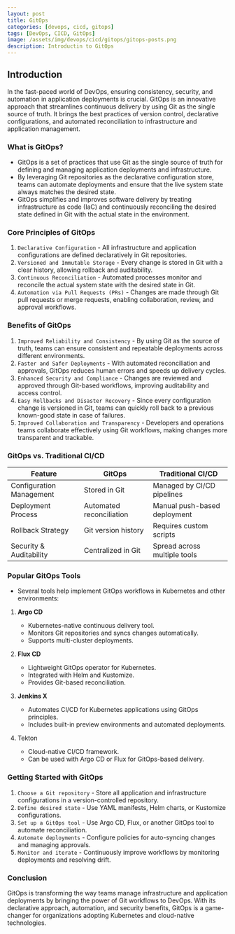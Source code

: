 ```yaml
---
layout: post
title: GitOps
categories: [devops, cicd, gitops]
tags: [DevOps, CICD, GitOps]
image: /assets/img/devops/cicd/gitops/gitops-posts.png
description: Introductin to GitOps
---
```


## Introduction

In the fast-paced world of DevOps, ensuring consistency, security, and automation in application deployments is crucial. GitOps is an innovative approach that streamlines continuous delivery by using Git as the single source of truth. It brings the best practices of version control, declarative configurations, and automated reconciliation to infrastructure and application management.

### What is GitOps?

- GitOps is a set of practices that use Git as the single source of truth for defining and managing application deployments and infrastructure.
- By leveraging Git repositories as the declarative configuration store, teams can automate deployments and ensure that the live system state always matches the desired state.
- GitOps simplifies and improves software delivery by treating infrastructure as code (IaC) and continuously reconciling the desired state defined in Git with the actual state in the environment.

### Core Principles of GitOps

1. `Declarative Configuration` - All infrastructure and application configurations are defined declaratively in Git repositories.
2. `Versioned and Immutable Storage` - Every change is stored in Git with a clear history, allowing rollback and auditability.
3. `Continuous Reconciliation` - Automated processes monitor and reconcile the actual system state with the desired state in Git.
4. `Automation via Pull Requests (PRs)` - Changes are made through Git pull requests or merge requests, enabling collaboration, review, and approval workflows.

### Benefits of GitOps

1. `Improved Reliability and Consistency` - By using Git as the source of truth, teams can ensure consistent and repeatable deployments across different environments.
2. `Faster and Safer Deployments` - With automated reconciliation and approvals, GitOps reduces human errors and speeds up delivery cycles.
3. `Enhanced Security and Compliance` - Changes are reviewed and approved through Git-based workflows, improving auditability and access control.
4. `Easy Rollbacks and Disaster Recovery` - Since every configuration change is versioned in Git, teams can quickly roll back to a previous known-good state in case of failures.
5. `Improved Collaboration and Transparency` - Developers and operations teams collaborate effectively using Git workflows, making changes more transparent and trackable.

### GitOps vs. Traditional CI/CD

| Feature                  | GitOps                     | Traditional CI/CD          |
|--------------------------|----------------------------|----------------------------|
| Configuration Management | Stored in Git              | Managed by CI/CD pipelines |
| Deployment Process       | Automated reconciliation   | Manual push-based deployment|
| Rollback Strategy        | Git version history        | Requires custom scripts    |
| Security & Auditability  | Centralized in Git         | Spread across multiple tools|

### Popular GitOps Tools

- Several tools help implement GitOps workflows in Kubernetes and other environments:

1. **Argo CD**
    - Kubernetes-native continuous delivery tool.
    - Monitors Git repositories and syncs changes automatically.
    - Supports multi-cluster deployments.

2. **Flux CD**
    - Lightweight GitOps operator for Kubernetes.
    - Integrated with Helm and Kustomize.
    - Provides Git-based reconciliation.

3. **Jenkins X**
    - Automates CI/CD for Kubernetes applications using GitOps principles.
    - Includes built-in preview environments and automated deployments.

4. Tekton
    - Cloud-native CI/CD framework.
    - Can be used with Argo CD or Flux for GitOps-based delivery.

### Getting Started with GitOps

1. `Choose a Git repository` - Store all application and infrastructure configurations in a version-controlled repository.
2. `Define desired state` - Use YAML manifests, Helm charts, or Kustomize configurations.
3. `Set up a GitOps tool` - Use Argo CD, Flux, or another GitOps tool to automate reconciliation.
4. `Automate deployments` - Configure policies for auto-syncing changes and managing approvals.
5. `Monitor and iterate` - Continuously improve workflows by monitoring deployments and resolving drift.

### Conclusion

GitOps is transforming the way teams manage infrastructure and application deployments by bringing the power of Git workflows to DevOps. With its declarative approach, automation, and security benefits, GitOps is a game-changer for organizations adopting Kubernetes and cloud-native technologies.
